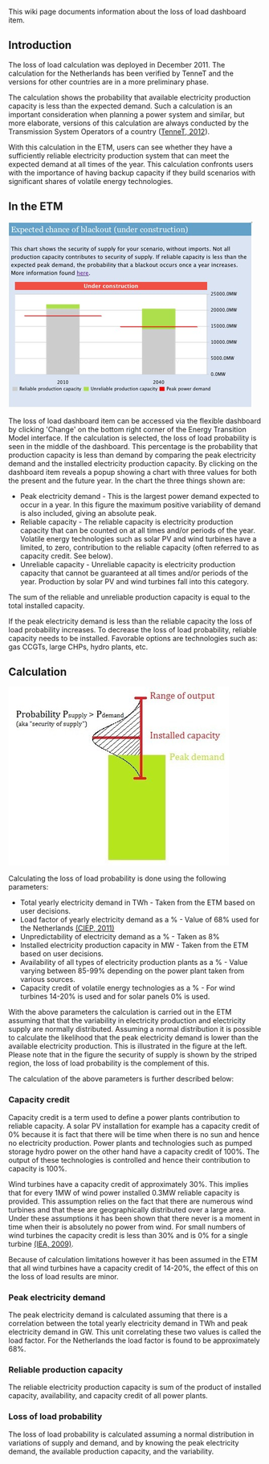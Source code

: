 This wiki page documents information about the loss of load dashboard item.

Introduction
------------

The loss of load calculation was deployed in December 2011. The calculation for the Netherlands has been verified by TenneT and the versions for other countries are in a more preliminary phase.

The calculation shows the probability that available electricity production capacity is less than the expected demand. Such a calculation is an important consideration when planning a power system and similar, but more elaborate, versions of this calculation are always conducted by the Transmission System Operators of a country ([TenneT, 2012](http://www.tennet.eu/nl/nl/over-tennet/nieuws-pers-publicaties/publicaties/technische-publicaties/rapport-monitoring-leveringszekerheid-2011-2027.html)).

With this calculation in the ETM, users can see whether they have a sufficiently reliable electricity production system that can meet the expected demand at all times of the year. This calculation confronts users with the importance of having backup capacity if they build scenarios with significant shares of volatile energy technologies.

In the ETM
----------

![screenshot of the loss of load popup](/images/Blackout_risk_popup.jpg "screenshot of the loss of load popup")

The loss of load dashboard item can be accessed via the flexible dashboard by clicking 'Change' on the bottom right corner of the Energy Transition Model interface. If the calculation is selected, the loss of load probability is seen in the middle of the dashboard. This percentage is the probability that production capacity is less than demand by comparing the peak electricity demand and the installed electricity production capacity. By clicking on the dashboard item reveals a popup showing a chart with three values for both the present and the future year. In the chart the three things shown are:

-   Peak electricity demand - This is the largest power demand expected to occur in a year. In this figure the maximum positive variability of demand is also included, giving an absolute peak.
-   Reliable capacity - The reliable capacity is electricity production capacity that can be counted on at all times and/or periods of the year. Volatile energy technologies such as solar PV and wind turbines have a limited, to zero, contribution to the reliable capacity (often referred to as capacity credit. See below).
-   Unreliable capacity - Unreliable capacity is electricity production capacity that cannot be guaranteed at all times and/or periods of the year. Production by solar PV and wind turbines fall into this category.

The sum of the reliable and unreliable production capacity is equal to the total installed capacity.

If the peak electricity demand is less than the reliable capacity the loss of load probability increases. To decrease the loss of load probability, reliable capacity needs to be installed. Favorable options are technologies such as: gas CCGTs, large CHPs, hydro plants, etc.

Calculation
-----------

![illustrative sketch of loss of load calculation](/images/Security_of_supply_normal_distribution.jpg "illustrative sketch of loss of load calculation")

Calculating the loss of load probability is done using the following parameters:

-   Total yearly electricity demand in TWh - Taken from the ETM based on user decisions.
-   Load factor of yearly electricity demand as a % - Value of 68% used for the Netherlands [(CIEP, 2011)](http://refman.et-model.com/publications/1666)
-   Unpredictability of electricity demand as a % - Taken as 8%
-   Installed electricity production capacity in MW - Taken from the ETM based on user decisions.
-   Availability of all types of electricity production plants as a % - Value varying between 85-99% depending on the power plant taken from various sources.
-   Capacity credit of volatile energy technologies as a % - For wind turbines 14-20% is used and for solar panels 0% is used.

With the above parameters the calculation is carried out in the ETM assuming that that the variability in electricity production and electricity supply are normally distributed. Assuming a normal distribution it is possible to calculate the likelihood that the peak electricity demand is lower than the available electricity production. This is illustrated in the figure at the left. Please note that in the figure the security of supply is shown by the striped region, the loss of load probability is the complement of this.

The calculation of the above parameters is further described below:

### Capacity credit

Capacity credit is a term used to define a power plants contribution to reliable capacity. A solar PV installation for example has a capacity credit of 0% because it is fact that there will be time when there is no sun and hence no electricity production. Power plants and technologies such as pumped storage hydro power on the other hand have a capacity credit of 100%. The output of these technologies is controlled and hence their contribution to capacity is 100%.

Wind turbines have a capacity credit of approximately 30%. This implies that for every 1MW of wind power installed 0.3MW reliable capacity is provided. This assumption relies on the fact that there are numerous wind turbines and that these are geographically distributed over a large area. Under these assumptions it has been shown that there never is a moment in time when their is absolutely no power from wind. For small numbers of wind turbines the capacity credit is less than 30% and is 0% for a single turbine [(IEA, 2009)](http://refman.et-model.com/publications/1664).

Because of calculation limitations however it has been assumed in the ETM that all wind turbines have a capacity credit of 14-20%, the effect of this on the loss of load results are minor.

### Peak electricity demand

The peak electricity demand is calculated assuming that there is a correlation between the total yearly electricity demand in TWh and peak electricity demand in GW. This unit correlating these two values is called the load factor. For the Netherlands the load factor is found to be approximately 68%.

### Reliable production capacity

The reliable electricity production capacity is sum of the product of installed capacity, availability, and capacity credit of all power plants.

### Loss of load probability

The loss of load probability is calculated assuming a normal distribution in variations of supply and demand, and by knowing the peak electricity demand, the available production capacity, and the variability.
